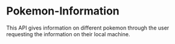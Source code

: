# Pokemon-Information
This API gives information on different pokemon through the user requesting the information on their local machine.
